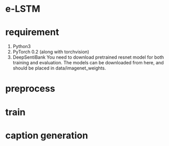 # e-LSTM

# requirement
1. Python3 
2. PyTorch 0.2 (along with torchvision)
3.  DeepSentiBank
You need to download pretrained resnet model for both training and evaluation. The models can be downloaded from here, and should be placed in data/imagenet_weights.
# preprocess

# train

# caption generation
